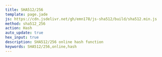 ```yaml
---
title: SHA512/256
template: page.jade
js: https://cdn.jsdelivr.net/gh/emn178/js-sha512/build/sha512.min.js
method: sha512_256
action: Hash
auto_update: true
hex_input: true
description: SHA512/256 online hash function
keywords: SHA512/256,online,hash
---
```

